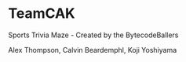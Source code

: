 # TeamCAK
Sports Trivia Maze - Created by the BytecodeBallers

Alex Thompson, Calvin Beardemphl, Koji Yoshiyama
